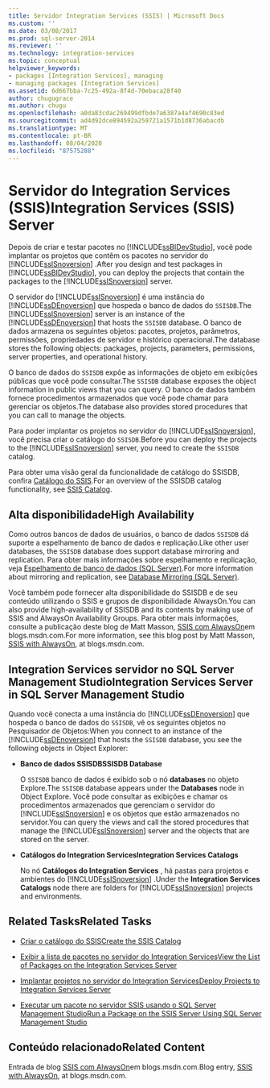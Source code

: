```yaml
---
title: Servidor Integration Services (SSIS) | Microsoft Docs
ms.custom: ''
ms.date: 03/08/2017
ms.prod: sql-server-2014
ms.reviewer: ''
ms.technology: integration-services
ms.topic: conceptual
helpviewer_keywords:
- packages [Integration Services], managing
- managing packages [Integration Services]
ms.assetid: 6d667bba-7c25-492a-8f4d-70ebaca28f40
author: chugugrace
ms.author: chugu
ms.openlocfilehash: a0da83cdac269499dfbde7a6387a4af4690c83ed
ms.sourcegitcommit: ad4d92dce894592a259721a1571b1d8736abacdb
ms.translationtype: MT
ms.contentlocale: pt-BR
ms.lasthandoff: 08/04/2020
ms.locfileid: "87575288"
---
```

# <a name="integration-services-ssis-server"></a><span data-ttu-id="3f6e5-102">Servidor do Integration Services (SSIS)</span><span class="sxs-lookup"><span data-stu-id="3f6e5-102">Integration Services (SSIS) Server</span></span>
  <span data-ttu-id="3f6e5-103">Depois de criar e testar pacotes no [!INCLUDE[ssBIDevStudio](../../includes/ssbidevstudio-md.md)], você pode implantar os projetos que contêm os pacotes no servidor do [!INCLUDE[ssISnoversion](../../includes/ssisnoversion-md.md)] .</span><span class="sxs-lookup"><span data-stu-id="3f6e5-103">After you design and test packages in [!INCLUDE[ssBIDevStudio](../../includes/ssbidevstudio-md.md)], you can deploy the projects that contain the packages to the [!INCLUDE[ssISnoversion](../../includes/ssisnoversion-md.md)] server.</span></span>  
  
 <span data-ttu-id="3f6e5-104">O servidor do [!INCLUDE[ssISnoversion](../../includes/ssisnoversion-md.md)] é uma instância do [!INCLUDE[ssDEnoversion](../../includes/ssdenoversion-md.md)] que hospeda o banco de dados do `SSISDB`.</span><span class="sxs-lookup"><span data-stu-id="3f6e5-104">The [!INCLUDE[ssISnoversion](../../includes/ssisnoversion-md.md)] server is an instance of the [!INCLUDE[ssDEnoversion](../../includes/ssdenoversion-md.md)] that hosts the `SSISDB` database.</span></span> <span data-ttu-id="3f6e5-105">O banco de dados armazena os seguintes objetos: pacotes, projetos, parâmetros, permissões, propriedades de servidor e histórico operacional.</span><span class="sxs-lookup"><span data-stu-id="3f6e5-105">The database stores the following objects: packages, projects, parameters, permissions, server properties, and operational history.</span></span>  
  
 <span data-ttu-id="3f6e5-106">O banco de dados do `SSISDB` expõe as informações de objeto em exibições públicas que você pode consultar.</span><span class="sxs-lookup"><span data-stu-id="3f6e5-106">The `SSISDB` database exposes the object information in public views that you can query.</span></span> <span data-ttu-id="3f6e5-107">O banco de dados também fornece procedimentos armazenados que você pode chamar para gerenciar os objetos.</span><span class="sxs-lookup"><span data-stu-id="3f6e5-107">The database also provides stored procedures that you can call to manage the objects.</span></span>  
  
 <span data-ttu-id="3f6e5-108">Para poder implantar os projetos no servidor do [!INCLUDE[ssISnoversion](../../includes/ssisnoversion-md.md)], você precisa criar o catálogo do `SSISDB`.</span><span class="sxs-lookup"><span data-stu-id="3f6e5-108">Before you can deploy the projects to the [!INCLUDE[ssISnoversion](../../includes/ssisnoversion-md.md)] server, you need to create the `SSISDB` catalog.</span></span>  
  
 <span data-ttu-id="3f6e5-109">Para obter uma visão geral da funcionalidade de catálogo do SSISDB, confira [Catálogo do SSIS](ssis-catalog.md).</span><span class="sxs-lookup"><span data-stu-id="3f6e5-109">For an overview of the SSISDB catalog functionality, see [SSIS Catalog](ssis-catalog.md).</span></span>  
  
## <a name="high-availability"></a><span data-ttu-id="3f6e5-110">Alta disponibilidade</span><span class="sxs-lookup"><span data-stu-id="3f6e5-110">High Availability</span></span>  
 <span data-ttu-id="3f6e5-111">Como outros bancos de dados de usuários, o banco de dados `SSISDB` dá suporte a espelhamento de banco de dados e replicação.</span><span class="sxs-lookup"><span data-stu-id="3f6e5-111">Like other user databases, the `SSISDB` database does support database mirroring and replication.</span></span> <span data-ttu-id="3f6e5-112">Para obter mais informações sobre espelhamento e replicação, veja [Espelhamento de banco de dados &#40;SQL Server&#41;](../../database-engine/database-mirroring/database-mirroring-sql-server.md).</span><span class="sxs-lookup"><span data-stu-id="3f6e5-112">For more information about mirroring and replication, see [Database Mirroring &#40;SQL Server&#41;](../../database-engine/database-mirroring/database-mirroring-sql-server.md).</span></span>  
  
 <span data-ttu-id="3f6e5-113">Você também pode fornecer alta disponibilidade do SSISDB e de seu conteúdo utilizando o SSIS e grupos de disponibilidade AlwaysOn.</span><span class="sxs-lookup"><span data-stu-id="3f6e5-113">You can also provide high-availability of SSISDB and its contents by making use of SSIS and AlwaysOn Availability Groups.</span></span> <span data-ttu-id="3f6e5-114">Para obter mais informações, consulte a publicação deste blog de Matt Masson, [SSIS com AlwaysOn](https://go.microsoft.com/fwlink/?LinkId=255873)em blogs.msdn.com.</span><span class="sxs-lookup"><span data-stu-id="3f6e5-114">For more information, see this blog post by Matt Masson, [SSIS with AlwaysOn](https://go.microsoft.com/fwlink/?LinkId=255873), at blogs.msdn.com.</span></span>  
  
##  <a name="integration-services-server-in-sql-server-management-studio"></a><a name="ssms"></a><span data-ttu-id="3f6e5-115">Integration Services servidor no SQL Server Management Studio</span><span class="sxs-lookup"><span data-stu-id="3f6e5-115">Integration Services Server in SQL Server Management Studio</span></span>  
 <span data-ttu-id="3f6e5-116">Quando você conecta a uma instância do [!INCLUDE[ssDEnoversion](../../includes/ssdenoversion-md.md)] que hospeda o banco de dados do `SSISDB`, vê os seguintes objetos no Pesquisador de Objetos:</span><span class="sxs-lookup"><span data-stu-id="3f6e5-116">When you connect to an instance of the [!INCLUDE[ssDEnoversion](../../includes/ssdenoversion-md.md)] that hosts the `SSISDB` database, you see the following objects in Object Explorer:</span></span>  
  
-   <span data-ttu-id="3f6e5-117">**Banco de dados SSISDB**</span><span class="sxs-lookup"><span data-stu-id="3f6e5-117">**SSISDB Database**</span></span>  
  
     <span data-ttu-id="3f6e5-118">O `SSISDB` banco de dados é exibido sob o nó **databases** no objeto Explore.</span><span class="sxs-lookup"><span data-stu-id="3f6e5-118">The `SSISDB` database appears under the **Databases** node in Object Explore.</span></span> <span data-ttu-id="3f6e5-119">Você pode consultar as exibições e chamar os procedimentos armazenados que gerenciam o servidor do [!INCLUDE[ssISnoversion](../../includes/ssisnoversion-md.md)] e os objetos que estão armazenados no servidor.</span><span class="sxs-lookup"><span data-stu-id="3f6e5-119">You can query the views and call the stored procedures that manage the [!INCLUDE[ssISnoversion](../../includes/ssisnoversion-md.md)] server and the objects that are stored on the server.</span></span>  
  
-   <span data-ttu-id="3f6e5-120">**Catálogos do Integration Services**</span><span class="sxs-lookup"><span data-stu-id="3f6e5-120">**Integration Services Catalogs**</span></span>  
  
     <span data-ttu-id="3f6e5-121">No nó **Catálogos do Integration Services** , há pastas para projetos e ambientes do [!INCLUDE[ssISnoversion](../../includes/ssisnoversion-md.md)] .</span><span class="sxs-lookup"><span data-stu-id="3f6e5-121">Under the **Integration Services Catalogs** node there are folders for [!INCLUDE[ssISnoversion](../../includes/ssisnoversion-md.md)] projects and environments.</span></span>  
  
## <a name="related-tasks"></a><span data-ttu-id="3f6e5-122">Related Tasks</span><span class="sxs-lookup"><span data-stu-id="3f6e5-122">Related Tasks</span></span>  
  
-   [<span data-ttu-id="3f6e5-123">Criar o catálogo do SSIS</span><span class="sxs-lookup"><span data-stu-id="3f6e5-123">Create the SSIS Catalog</span></span>](../create-the-ssis-catalog.md)  
  
-   [<span data-ttu-id="3f6e5-124">Exibir a lista de pacotes no servidor do Integration Services</span><span class="sxs-lookup"><span data-stu-id="3f6e5-124">View the List of Packages on the Integration Services Server</span></span>](view-the-list-of-packages-on-the-integration-services-server.md)  
  
-   [<span data-ttu-id="3f6e5-125">Implantar projetos no servidor do Integration Services</span><span class="sxs-lookup"><span data-stu-id="3f6e5-125">Deploy Projects to Integration Services Server</span></span>](../deploy-projects-to-integration-services-server.md)  
  
-   [<span data-ttu-id="3f6e5-126">Executar um pacote no servidor SSIS usando o SQL Server Management Studio</span><span class="sxs-lookup"><span data-stu-id="3f6e5-126">Run a Package on the SSIS Server Using SQL Server Management Studio</span></span>](../run-a-package-on-the-ssis-server-using-sql-server-management-studio.md)  
  
## <a name="related-content"></a><span data-ttu-id="3f6e5-127">Conteúdo relacionado</span><span class="sxs-lookup"><span data-stu-id="3f6e5-127">Related Content</span></span>  
 <span data-ttu-id="3f6e5-128">Entrada de blog [SSIS com AlwaysOn](https://go.microsoft.com/fwlink/?LinkId=255873)em blogs.msdn.com.</span><span class="sxs-lookup"><span data-stu-id="3f6e5-128">Blog entry, [SSIS with AlwaysOn](https://go.microsoft.com/fwlink/?LinkId=255873), at blogs.msdn.com.</span></span>  
  
  
